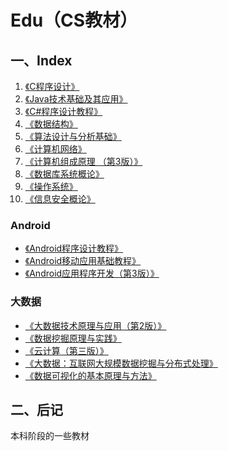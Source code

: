 # Edu（CS教材）

## 一、Index

1. [《C程序设计》]()
2. [《Java技术基础及其应用》]()
3. [《C#程序设计教程》]()
4. [《数据结构》]()
5. [《算法设计与分析基础》]()
6. [《计算机网络》]()
7. [《计算机组成原理 （第3版）》]()
8. [《数据库系统概论》]()
9. [《操作系统》]()
10. [《信息安全概论》]()

### Android
- [《Android程序设计教程》]()
- [《Android移动应用基础教程》]()
- [《Android应用程序开发（第3版）》]()


### 大数据
-  [《大数据技术原理与应用（第2版）》]()
-  [《数据挖掘原理与实践》]()
-  [《云计算（第三版）》]()
-  [《大数据：互联网大规模数据挖掘与分布式处理》]()
-  [《数据可视化的基本原理与方法》]()

## 二、后记

本科阶段的一些教材